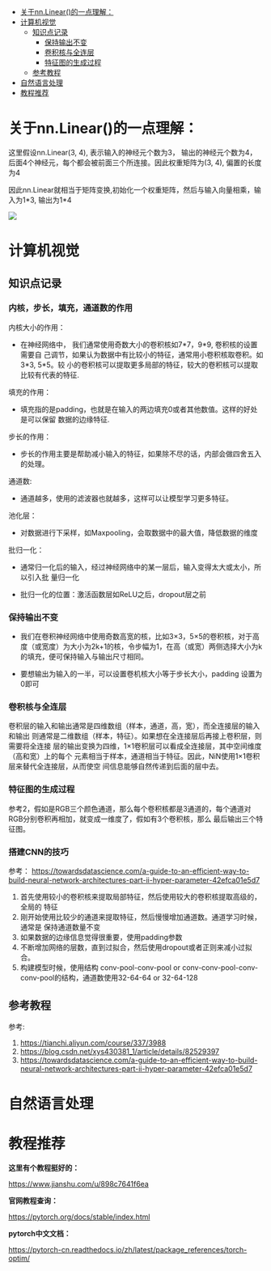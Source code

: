 <!--ts-->
* [关于nn.Linear()的一点理解：](#关于nnlinear的一点理解)
* [计算机视觉](#计算机视觉)
   * [知识点记录](#知识点记录)
      * [保持输出不变](#保持输出不变)
      * [卷积核与全连层](#卷积核与全连层)
      * [特征图的生成过程](#特征图的生成过程)
   * [参考教程](#参考教程)
* [自然语言处理](#自然语言处理)
* [教程推荐](#教程推荐)
<!-- Added by: zwl, at: 2021年 6月22日 星期二 20时45分41秒 CST -->

<!--te-->
# 关于nn.Linear()的一点理解：

这里假设nn.Linear(3, 4), 表示输入的神经元个数为3， 输出的神经元个数为4，
后面4个神经元，每个都会被前面三个所连接。因此权重矩阵为(3, 4), 偏置的长度为4

因此nn.Linear就相当于矩阵变换,初始化一个权重矩阵，然后与输入向量相乘，输入为1\*3, 输出为1\*4

<a href="https://sm.ms/image/nIbV7M2JcyU6oBP" target="_blank"><img src="https://i.loli.net/2021/06/02/nIbV7M2JcyU6oBP.png" ></a>

# 计算机视觉

## 知识点记录

### 内核，步长，填充，通道数的作用

内核大小的作用：

- 在神经网络中， 我们通常使用奇数大小的卷积核如7\*7，9\*9, 卷积核的设置需要自
  己调节，如果认为数据中有比较小的特征，通常用小卷积核取卷积。如3\*3, 5\*5。较
  小的卷积核可以提取更多局部的特征，较大的卷积核可以提取比较有代表的特征.

填充的作用：

- 填充指的是padding，也就是在输入的两边填充0或者其他数值。这样的好处是可以保留
  数据的边缘特征.

步长的作用：

- 步长的作用主要是帮助减小输入的特征，如果除不尽的话，内部会做四舍五入的处理。

通道数:

- 通道越多，使用的滤波器也就越多，这样可以让模型学习更多特征。

池化层：

- 对数据进行下采样，如Maxpooling，会取数据中的最大值，降低数据的维度

批归一化：

- 通常归一化后的输入，经过神经网络中的某一层后，输入变得太大或太小，所以引入批
  量归一化

- 批归一化的位置：激活函数层如ReLU之后，dropout层之前

### 保持输出不变

- 我们在卷积神经网络中使用奇数高宽的核，比如3×3，5×5的卷积核，对于高度（或宽度）为大小为2k+1的核，令步幅为1，在高（或宽）两侧选择大小为k的填充，便可保持输入与输出尺寸相同。

- 要想输出为输入的一半，可以设置卷机核大小等于步长大小，padding 设置为0即可

### 卷积核与全连层

卷积层的输入和输出通常是四维数组（样本，通道，高，宽），而全连接层的输入和输出
则通常是二维数组（样本，特征）。如果想在全连接层后再接上卷积层，则需要将全连接
层的输出变换为四维，1×1卷积层可以看成全连接层，其中空间维度（高和宽）上的每个
元素相当于样本，通道相当于特征。因此，NiN使用1×1卷积层来替代全连接层，从而使空
间信息能够自然传递到后面的层中去。

### 特征图的生成过程

参考2，假如是RGB三个颜色通道，那么每个卷积核都是3通道的，每个通道对RGB分别卷积再相加，就变成一维度了，假如有3个卷积核，那么
最后输出三个特征图。

### 搭建CNN的技巧

参考：
https://towardsdatascience.com/a-guide-to-an-efficient-way-to-build-neural-network-architectures-part-ii-hyper-parameter-42efca01e5d7

1. 首先使用较小的卷积核来提取局部特征，然后使用较大的卷积核提取高级的，全局的
   特征
2. 刚开始使用比较少的通道来提取特征，然后慢慢增加通道数。通道学习时候，通常是
   保持通道数量不变
3. 如果数据的边缘信息觉得很重要，使用padding参数
4. 不断增加网络的层数，直到过拟合，然后使用dropout或者正则来减小过拟合。
5. 构建模型时候，使用结构 conv-pool-conv-pool or
   conv-conv-pool-conv-conv-pool的结构，通道数使用32-64-64 or 32-64-128

## 参考教程

参考:
1. https://tianchi.aliyun.com/course/337/3988
2. https://blog.csdn.net/xys430381_1/article/details/82529397
3. https://towardsdatascience.com/a-guide-to-an-efficient-way-to-build-neural-network-architectures-part-ii-hyper-parameter-42efca01e5d7

# 自然语言处理


# 教程推荐

**这里有个教程挺好的：**

https://www.jianshu.com/u/898c7641f6ea

**官网教程查询：**

https://pytorch.org/docs/stable/index.html

**pytorch中文文档：**

https://pytorch-cn.readthedocs.io/zh/latest/package_references/torch-optim/
